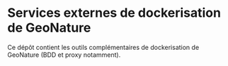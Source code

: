 # Services externes de dockerisation de GeoNature

Ce dépôt contient les outils complémentaires de dockerisation de GeoNature (BDD et proxy notamment).
